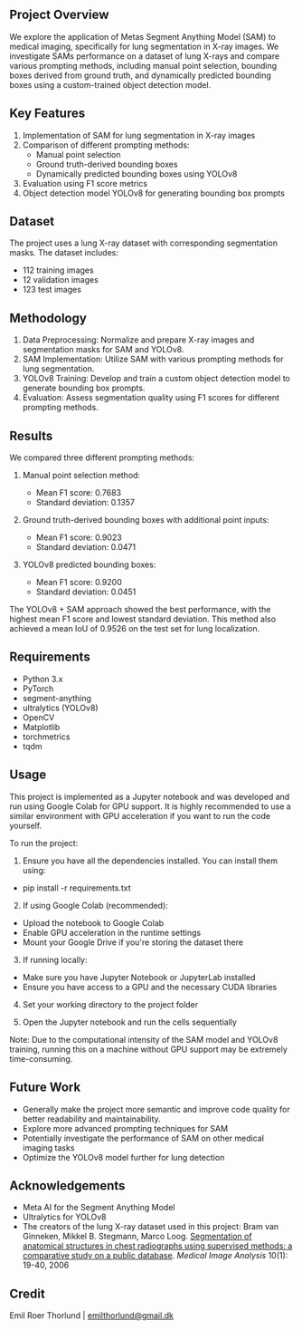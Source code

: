 ## Project Overview
We explore the application of Metas Segment Anything Model (SAM) to medical imaging, specifically for lung segmentation in X-ray images. We investigate SAMs performance on a dataset of lung X-rays and compare various prompting methods, including manual point selection, bounding boxes derived from ground truth, and dynamically predicted bounding boxes using a custom-trained object detection model.

## Key Features
1. Implementation of SAM for lung segmentation in X-ray images
2. Comparison of different prompting methods:
   - Manual point selection
   - Ground truth-derived bounding boxes
   - Dynamically predicted bounding boxes using YOLOv8
3. Evaluation using F1 score metrics
4. Object detection model YOLOv8 for generating bounding box prompts

## Dataset
The project uses a lung X-ray dataset with corresponding segmentation masks. The dataset includes:
- 112 training images
- 12 validation images
- 123 test images

## Methodology
1. Data Preprocessing: Normalize and prepare X-ray images and segmentation masks for SAM and YOLOv8.
2. SAM Implementation: Utilize SAM with various prompting methods for lung segmentation.
3. YOLOv8 Training: Develop and train a custom object detection model to generate bounding box prompts.
4. Evaluation: Assess segmentation quality using F1 scores for different prompting methods.

## Results
We compared three different prompting methods:

1. Manual point selection method:
   - Mean F1 score: 0.7683
   - Standard deviation: 0.1357

2. Ground truth-derived bounding boxes with additional point inputs:
   - Mean F1 score: 0.9023
   - Standard deviation: 0.0471

3. YOLOv8 predicted bounding boxes:
   - Mean F1 score: 0.9200
   - Standard deviation: 0.0451

The YOLOv8 + SAM approach showed the best performance, with the highest mean F1 score and lowest standard deviation. This method also achieved a mean IoU of 0.9526 on the test set for lung localization.

## Requirements
- Python 3.x
- PyTorch
- segment-anything
- ultralytics (YOLOv8)
- OpenCV
- Matplotlib
- torchmetrics
- tqdm

## Usage
This project is implemented as a Jupyter notebook and was developed and run using Google Colab for GPU support. It is highly recommended to use a similar environment with GPU acceleration if you want to run the code yourself.

To run the project:

1. Ensure you have all the dependencies installed. You can install them using:
- pip install -r requirements.txt

2. If using Google Colab (recommended):
- Upload the notebook to Google Colab
- Enable GPU acceleration in the runtime settings
- Mount your Google Drive if you're storing the dataset there

3. If running locally:
- Make sure you have Jupyter Notebook or JupyterLab installed
- Ensure you have access to a GPU and the necessary CUDA libraries

4. Set your working directory to the project folder

5. Open the Jupyter notebook and run the cells sequentially

Note: Due to the computational intensity of the SAM model and YOLOv8 training, running this on a machine without GPU support may be extremely time-consuming.
   
## Future Work
- Generally make the project more semantic and improve code quality for better readability and maintainability. 
- Explore more advanced prompting techniques for SAM
- Potentially investigate the performance of SAM on other medical imaging tasks
- Optimize the YOLOv8 model further for lung detection

## Acknowledgements
- Meta AI for the Segment Anything Model
- Ultralytics for YOLOv8
- The creators of the lung X-ray dataset used in this project:
     Bram van Ginneken, Mikkel B. Stegmann, Marco Loog. [Segmentation of anatomical structures in chest radiographs using supervised methods: a      comparative study on a public database](https://doi.org/10.1016/j.media.2005.02.002). *Medical Image Analysis* 10(1): 19-40, 2006

## Credit
Emil Roer Thorlund | emilthorlund@gmail.dk 

